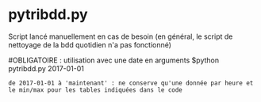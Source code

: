 pytribdd.py
========

Script lancé manuellement en cas de besoin (en général, le script de nettoyage de la bdd quotidien n'a pas fonctionné)

#OBLIGATOIRE : utilisation avec une date en arguments
	$python pytribdd.py 2017-01-01
	
	de 2017-01-01 à 'maintenant' : ne conserve qu'une donnée par heure et le min/max pour les tables indiquées dans le code

